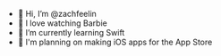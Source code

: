 - 👋 Hi, I’m @zachfeelin
- 💖 I love watching Barbie 
-  I’m currently learning Swift
- 📱 I'm planning on making iOS apps for the App Store
